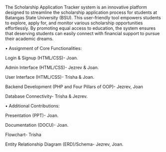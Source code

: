 The Scholarship Application Tracker system is an innovative platform designed to streamline the scholarship application process for students at Batangas State University (BSU). This user-friendly tool empowers students to explore, apply for, and monitor various scholarship opportunities effortlessly. By promoting equal access to education, the system ensures that deserving students can easily connect with financial support to pursue their academic dreams.


• Assignment of Core Functionalities:

Login & Signup (HTML/CSS)- Joan.

Admin Interface (HTML/CSS)- Jezrev & Joan.

User Interface (HTML/CSS)- Trisha & Joan.

Backend Development (PHP and Four Pillars of OOP)- Jezrev, Joan

Database Connectivity- Trisha & Jezrev.

• Additional Contributions:

Presentation (PPT)- Joan.

Documentation (DOCU)- Joan.

Flowchart- Trisha

Entity Relationship Diagram (ERD)/Schema- Jezrev, Joan.
